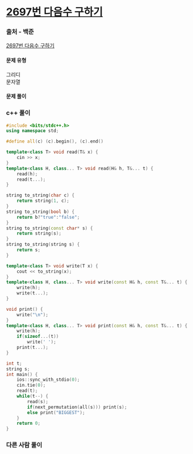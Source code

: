 # [2697번 다음수 구하기](https://www.acmicpc.net/problem/2697)

### 출처 - 백준
[2697번 다음수 구하기](https://www.acmicpc.net/problem/2697)

#### 문제 유형
그리디  
문자열

#### 문제 풀이

### c++ 풀이
```c++
#include <bits/stdc++.h>
using namespace std;

#define all(c) (c).begin(), (c).end()

template<class T> void read(T& x) {
	cin >> x;
}
template<class H, class... T> void read(H& h, T&... t) {
	read(h);
	read(t...);
}

string to_string(char c) {
	return string(1, c);
}
string to_string(bool b) {
	return b?"true":"false";
}
string to_string(const char* s) {
	return string(s);
}
string to_string(string s) {
	return s;
}

template<class T> void write(T x) {
	cout << to_string(x);
}
template<class H, class... T> void write(const H& h, const T&... t) {
	write(h);
	write(t...);
}

void print() {
	write("\n");
}
template<class H, class... T> void print(const H& h, const T&... t) {
	write(h);
	if(sizeof...(t))
		write(' ');
	print(t...);
}

int t;
string s;
int main() {
    ios::sync_with_stdio(0);
    cin.tie(0);
    read(t);
    while(t--) {
        read(s);
        if(next_permutation(all(s))) print(s);
        else print("BIGGEST");
    }
    return 0;
}
```

### 다른 사람 풀이
```c++

```